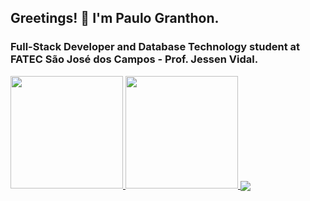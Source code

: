 ## Greetings! 👋 I'm Paulo Granthon.

### Full-Stack Developer and Database Technology student at FATEC São José dos Campos - Prof. Jessen Vidal.

<a href="https://github.com/paulo-granthon">
  <img height="180em" src="https://github-readme-stats.vercel.app/api?username=paulo-granthon&show_icons=true&theme=github_dark" />
  <img height="180em" src="https://github-readme-stats.vercel.app/api/top-langs/?username=paulo-granthon&layout=compact&theme=github_dark" />
</a>
<a align="center" href="https://github.com/paulo-granthon/TheToDoOffice">
  <img align="center" src="https://github-readme-stats.vercel.app/api/pin/?username=paulo-granthon&repo=TheToDoOffice&show_owner=true&langs_count=4&theme=github_dark" />
</a>
